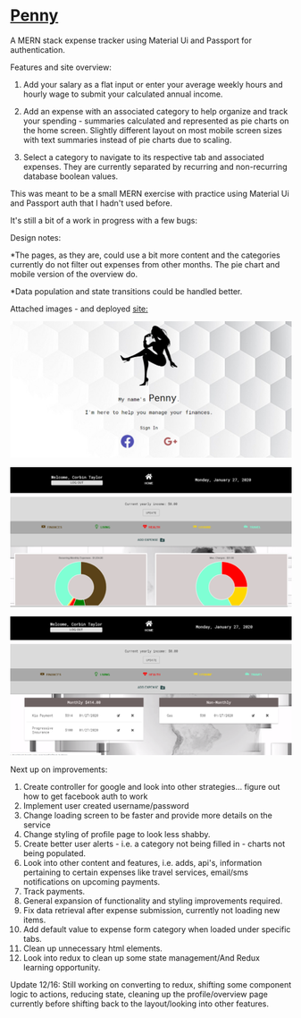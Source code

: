 # [Penny](http://penny-checkbook.herokuapp.com/)

A MERN stack expense tracker using Material Ui and Passport for authentication.

Features and site overview:

1. Add your salary as a flat input or enter your average weekly hours and hourly wage to submit your calculated annual income.

2. Add an expense with an associated category to help organize and track your spending - summaries calculated and represented as pie charts on the home screen. Slightly different layout on most mobile screen sizes with text summaries instead of pie charts due to scaling.

3. Select a category to navigate to its respective tab and associated expenses. They are currently separated by recurring and non-recurring database boolean values.

This was meant to be a small MERN exercise with practice using Material Ui and Passport auth that I hadn't used before.

It's still a bit of a work in progress with a few bugs:

Design notes:

\*The pages, as they are, could use a bit more content and the categories currently do not filter out expenses from other months. The pie chart and mobile version of the overview do.

\*Data population and state transitions could be handled better.

Attached images - and deployed [site:](http://penny-checkbook.herokuapp.com/)

![Landing page](./ReadMeImgs/pennyHome.png 'Landing page')

![Home overview](./ReadMeImgs/pennyOverview.png 'Home overview')

![Category tab](./ReadMeImgs/pennyCategory.png 'Category tab')

Next up on improvements:

1. Create controller for google and look into other strategies... figure out how to get facebook auth to work
2. Implement user created username/password
3. Change loading screen to be faster and provide more details on the service
4. Change styling of profile page to look less shabby.
5. Create better user alerts - i.e. a category not being filled in - charts not being populated.
6. Look into other content and features, i.e. adds, api's, information pertaining to certain expenses like travel services, email/sms notifications on upcoming payments.
7. Track payments.
8. General expansion of functionality and styling improvements required.
9. Fix data retrieval after expense submission, currently not loading new items.
10. Add default value to expense form category when loaded under specific tabs.
11. Clean up unnecessary html elements.
12. Look into redux to clean up some state management/And Redux learning opportunity.

Update 12/16:
Still working on converting to redux, shifting some component logic to actions, reducing state, cleaning up the profile/overview page currently before shifting back to the layout/looking into other features.
